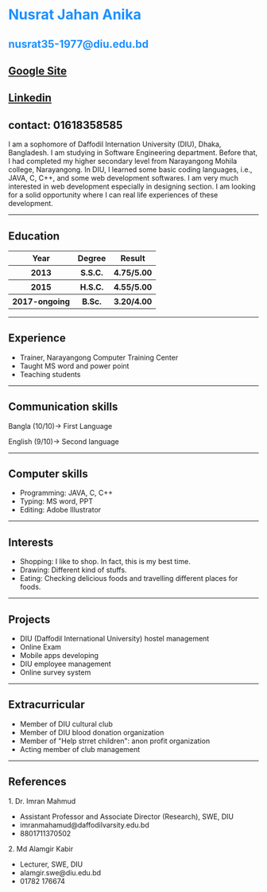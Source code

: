 <html>
<body>

<h1><b><p style="color:DodgerBlue;"> Nusrat Jahan Anika</p></b></h1> 
<h2><p style="color:DodgerBlue;">nusrat35-1977@diu.edu.bd </p></h2>
<h2><a href="https://sites.google.com/diu.edu.bd/njanika/home">Google Site</a></h2>
<h2><a href="www.linkedin.com/in/njanika">Linkedin</a></h2>

<h2>contact: 01618358585</h2>

<p> I am a sophomore of Daffodil Internation University (DIU), Dhaka, Bangladesh. I am studying in Software Engineering department. Before that, I had completed my higher secondary level from Narayangong Mohila college, Narayangong. In DIU, I learned some basic coding languages, i.e., JAVA, C, C++, and some web development softwares. I am very much interested in web development especially in designing section. I am looking for a solid opportunity where I can real life experiences of these development. </p>
<hr>
<h2>Education</h2>
<table>
  <tr>
    <th>Year</th>
    <th>Degree</th>
    <th>Result</th>
  </tr>
  <tr>
    <th>2013</th>
    <th>S.S.C.</th>
    <th>4.75/5.00</th>
  </tr>

  <tr>
    <th>2015</th>
    <th>H.S.C.</th>
    <th>4.55/5.00</th>
  </tr>
  <tr>
    <th>2017-ongoing</th>
    <th>B.Sc.</th>
    <th>3.20/4.00</th>
  </tr>
  </table>
  <hr>
  <h2>Experience</h2>
  <ul>
  <li>Trainer, Narayangong Computer Training Center</li>
  <li>Taught MS word and power point</li>
  <li>Teaching students </li>
  </ul>  
  <hr>
<h2>Communication skills</h2>
  <p>Bangla (10/10)-> First Language </p>
  <p>English (9/10)-> Second language </p>
  <hr>
<h2>Computer skills</h2>
 <ul>
  <li>Programming: JAVA, C, C++</li>
  <li>Typing: MS word, PPT</li>
  <li>Editing: Adobe Illustrator </li>
  </ul>  
<hr>
 
<h2>Interests</h2>
 <ul>
  <li>Shopping: I like to shop. In fact, this is my best time. </li>
  <li>Drawing: Different kind of stuffs.</li>
  <li>Eating: Checking delicious foods and travelling different places for foods. </li>
  </ul>  

<hr>

<h2> Projects</h2>

 <ul>
  <li>DIU (Daffodil International University) hostel management </li>
  <li>Online Exam</li>
  <li>Mobile apps developing </li>
  <li>DIU employee management </li>
  <li>Online survey system </li>
  
  </ul> 
<hr>
<h2> Extracurricular </h2>
 <ul>
  <li>Member of DIU cultural club </li>
  <li>Member of DIU blood donation organization</li>
  <li>Member of "Help strret children": anon profit organization </li>
  <li>Acting member of club management </li>
  </ul> 
<hr>
<h2>References</h2>
<p>1. Dr. Imran Mahmud</p>
<ul>
  <li>Assistant Professor and Associate Director (Research), SWE, DIU </li>
  <li>imranmahamud@daffodilvarsity.edu.bd</li>
  <li>8801711370502 </li>
  </ul> 
<p>2. Md Alamgir Kabir</p>
<ul>
  <li>Lecturer, SWE, DIU </li>
  <li> alamgir.swe@diu.edu.bd</li>
  <li>01782 176674</li>
  </ul> 


</body>
</html>


 
